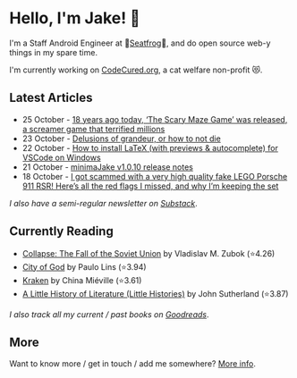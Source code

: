 # Hello, I'm Jake! 👋

I'm a Staff Android Engineer at 🐸[Seatfrog](https://seatfrog.com/)🐸, and do open source web-y things in my spare time. 

I'm currently working on [CodeCured.org](https://codecured.org), a cat welfare non-profit 😻.

## Latest Articles
<!-- feed start -->
- 25 October - [18 years ago today, ‘The Scary Maze Game’ was released, a screamer game that terrified millions](http://history.jakelee.co.uk/the-scary-maze-game-screamer-decompiled/)
- 23 October - [Delusions of grandeur, or how to not die](http://fragments.jakelee.co.uk/delusions-of-grandeur/)
- 22 October - [How to install LaTeX (with previews &amp; autocomplete) for VSCode on Windows](http://blog.jakelee.co.uk/getting-latex-working-in-vscode-on-windows/)
- 21 October - [minimaJake v1.0.10 release notes](http://minima.jakelee.co.uk/v1.0.10/)
- 18 October - [I got scammed with a very high quality fake LEGO Porsche 911 RSR! Here’s all the red flags I missed, and why I’m keeping the set](http://jakelee.co.uk/warning-signs-of-fake-lego-porsche-911-rsr/)
<!-- feed end -->
*I also have a semi-regular newsletter on [Substack](https://jakeweeklee.substack.com)*.

## Currently Reading
<!-- GOODREADS-LIST:START -->
- [Collapse: The Fall of the Soviet Union](https://www.goodreads.com/review/show/4630812022?utm_medium=api&utm_source=rss) by Vladislav M. Zubok (⭐️4.26)
- [City of God](https://www.goodreads.com/review/show/5625209050?utm_medium=api&utm_source=rss) by Paulo Lins (⭐️3.94)
- [Kraken](https://www.goodreads.com/review/show/5893384412?utm_medium=api&utm_source=rss) by China Miéville (⭐️3.61)
- [A Little History of Literature (Little Histories)](https://www.goodreads.com/review/show/4671404998?utm_medium=api&utm_source=rss) by John Sutherland (⭐️3.87)
<!-- GOODREADS-LIST:END -->
*I also track all my current / past books on [Goodreads](https://goodreads.com/jakesteam)*.

## More

Want to know more / get in touch / add me somewhere? [More info](https://jakelee.co.uk/about/).
